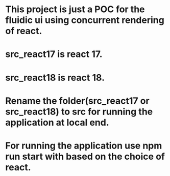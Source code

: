 # This project is just a POC for the fluidic ui using concurrent rendering of react.
# src_react17 is react 17.
# src_react18 is react 18.
# Rename the folder(src_react17 or src_react18) to src for running the application at local end.
# For running the application use npm run start with based on the choice of react.
